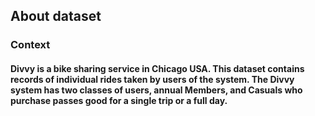 ## About dataset

### Context

#### Divvy is a bike sharing service in Chicago USA. This dataset contains records of individual rides taken by users of the system. The Divvy system has two classes of users, annual Members, and Casuals who purchase passes good for a single trip or a full day.
